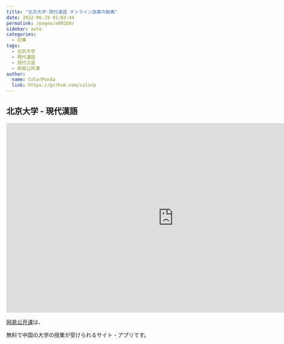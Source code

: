 ```yaml
---
title: "北京大学-現代漢語 オンライン授業の動画"
date: 2022-06-29 01:03:44
permalink: /pages/a092b8/
sidebar: auto
categories:
  - 記事
tags:
  - 北京大学
  - 現代漢語
  - 现代汉语
  - 网易公开课
author:
  name: ColorPanda
  link: https://github.com/colorp
---
```


## 北京大学 - 現代漢語

<iframe height=500 width=880 src='https://open.163.com/newview/movie/free?pid=JEV4DFC4K&mid=BEV4DFC5M&rel=0&amp;autoplay=1' frameborder=0 allowfullscreen></iframe>

<label lang="zh">[网易公开课](https://open.163.com/)</label>は、

無料で中国の大学の授業が受けられるサイト・アプリです。
